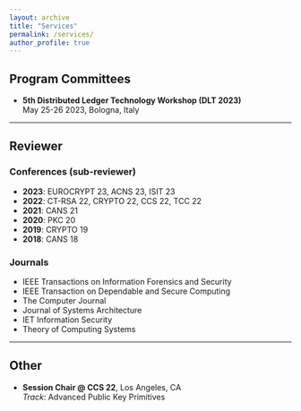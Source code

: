 ```yaml
---
layout: archive
title: "Services"
permalink: /services/
author_profile: true
---
```


## Program Committees ##

- **5th Distributed Ledger Technology Workshop (DLT 2023)**  
May 25-26 2023, Bologna, Italy

---

## Reviewer ##

### Conferences (sub-reviewer) ####


- **2023**: EUROCRYPT 23, ACNS 23, ISIT 23
- **2022**: CT-RSA 22, CRYPTO 22, CCS 22, TCC 22
- **2021**: CANS 21
- **2020**: PKC 20
- **2019**: CRYPTO 19
- **2018**: CANS 18

### Journals ####

- IEEE Transactions on Information Forensics and Security
- IEEE Transaction on Dependable and Secure Computing 
- The Computer Journal 
- Journal of Systems Architecture
- IET Information Security
- Theory of Computing Systems

---

## Other ##

- **Session Chair @ CCS 22**, Los Angeles, CA  
*Track*: Advanced Public Key Primitives
